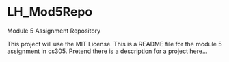 # LH_Mod5Repo
Module 5 Assignment Repository

This project will use the MIT License.
This is a README file for the module 5 assignment in cs305.
Pretend there is a description for a project here...
